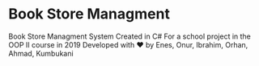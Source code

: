 # Book Store Managment
 Book Store Managment System Created in C# For a school project in the OOP II course in 2019
Developed with ♥ by Enes, Onur, Ibrahim, Orhan, Ahmad, Kumbukani
